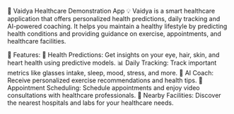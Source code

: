 🏥 Vaidya Healthcare Demonstration App 💡
Vaidya is a smart healthcare application that offers personalized health predictions, daily tracking and AI-powered coaching. It helps you maintain a healthy lifestyle by predicting health conditions and providing guidance on exercise, appointments, and healthcare facilities.

🌟 Features:
🔮 Health Predictions: Get insights on your eye, hair, skin, and heart health using predictive models.
📊 Daily Tracking: Track important metrics like glasses intake, sleep, mood, stress, and more.
🤖 AI Coach: Receive personalized exercise recommendations and health tips.
📅 Appointment Scheduling: Schedule appointments and enjoy video consultations with healthcare professionals.
🏥 Nearby Facilities: Discover the nearest hospitals and labs for your healthcare needs.
